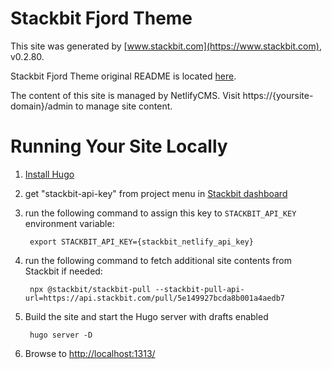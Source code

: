 # Stackbit Fjord Theme

This site was generated by [www.stackbit.com](https://www.stackbit.com), v0.2.80.

Stackbit Fjord Theme original README is located [here](./README.theme.md).

The content of this site is managed by NetlifyCMS. Visit https://{yoursite-domain}/admin to manage site content.

# Running Your Site Locally

1. [Install Hugo](https://gohugo.io/getting-started/quick-start/#step-1-install-hugo)

1. get "stackbit-api-key" from project menu in [Stackbit dashboard](https://app.stackbit.com/dashboard)

1. run the following command to assign this key to `STACKBIT_API_KEY` environment variable:

        export STACKBIT_API_KEY={stackbit_netlify_api_key}

1. run the following command to fetch additional site contents from Stackbit if needed:

        npx @stackbit/stackbit-pull --stackbit-pull-api-url=https://api.stackbit.com/pull/5e149927bcda8b001a4aedb7

1. Build the site and start the Hugo server with drafts enabled

        hugo server -D

1. Browse to [http://localhost:1313/](http://localhost:1313/)
